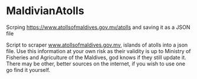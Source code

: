 # MaldivianAtolls
 Scrping https://www.atollsofmaldives.gov.mv/atolls and saving it as a JSON file

Script to scraper www.atollsofmaldives.gov.mv, islands of atolls into a json file.
Use this information at your own risk as their validity is up to  Ministry of Fisheries and Agriculture of the Maldives, god knows if they still update it.
There may be other, better sources on the internet, if you wish to use one go find it yourself.

